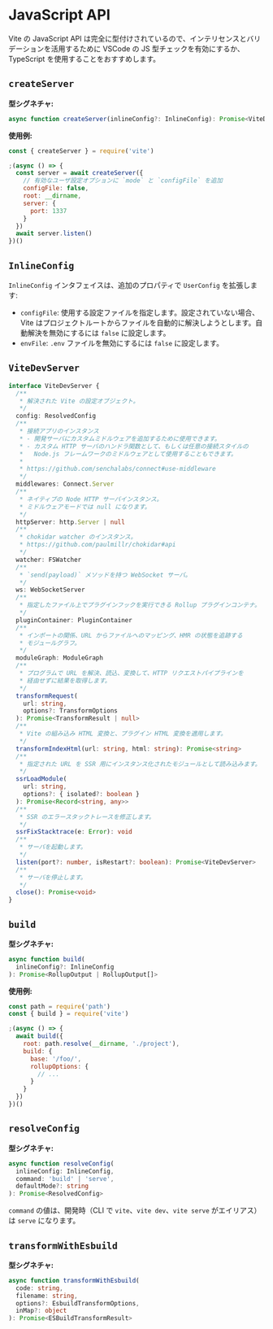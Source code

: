 # JavaScript API

Vite の JavaScript API は完全に型付けされているので、インテリセンスとバリデーションを活用するために VSCode の JS 型チェックを有効にするか、TypeScript を使用することをおすすめします。

## `createServer`

**型シグネチャ:**

```ts
async function createServer(inlineConfig?: InlineConfig): Promise<ViteDevServer>
```

**使用例:**

```js
const { createServer } = require('vite')

;(async () => {
  const server = await createServer({
    // 有効なユーザ設定オプションに `mode` と `configFile` を追加
    configFile: false,
    root: __dirname,
    server: {
      port: 1337
    }
  })
  await server.listen()
})()
```

## `InlineConfig`

`InlineConfig` インタフェイスは、追加のプロパティで `UserConfig` を拡張します:

- `configFile`: 使用する設定ファイルを指定します。設定されていない場合、Vite はプロジェクトルートからファイルを自動的に解決しようとします。自動解決を無効にするには `false` に設定します。
- `envFile`: `.env` ファイルを無効にするには `false` に設定します。

## `ViteDevServer`

```ts
interface ViteDevServer {
  /**
   * 解決された Vite の設定オブジェクト。
   */
  config: ResolvedConfig
  /**
   * 接続アプリのインスタンス
   * - 開発サーバにカスタムミドルウェアを追加するために使用できます。
   * - カスタム HTTP サーバのハンドラ関数として、もしくは任意の接続スタイルの
   *   Node.js フレームワークのミドルウェアとして使用することもできます。
   *
   * https://github.com/senchalabs/connect#use-middleware
   */
  middlewares: Connect.Server
  /**
   * ネイティブの Node HTTP サーバインスタンス。
   * ミドルウェアモードでは null になります。
   */
  httpServer: http.Server | null
  /**
   * chokidar watcher のインスタンス。
   * https://github.com/paulmillr/chokidar#api
   */
  watcher: FSWatcher
  /**
   * `send(payload)` メソッドを持つ WebSocket サーバ。
   */
  ws: WebSocketServer
  /**
   * 指定したファイル上でプラグインフックを実行できる Rollup プラグインコンテナ。
   */
  pluginContainer: PluginContainer
  /**
   * インポートの関係、URL からファイルへのマッピング、HMR の状態を追跡する
   * モジュールグラフ。
   */
  moduleGraph: ModuleGraph
  /**
   * プログラムで URL を解決、読込、変換して、HTTP リクエストパイプラインを
   * 経由せずに結果を取得します。
   */
  transformRequest(
    url: string,
    options?: TransformOptions
  ): Promise<TransformResult | null>
  /**
   * Vite の組み込み HTML 変換と、プラグイン HTML 変換を適用します。
   */
  transformIndexHtml(url: string, html: string): Promise<string>
  /**
   * 指定された URL を SSR 用にインスタンス化されたモジュールとして読み込みます。
   */
  ssrLoadModule(
    url: string,
    options?: { isolated?: boolean }
  ): Promise<Record<string, any>>
  /**
   * SSR のエラースタックトレースを修正します。
   */
  ssrFixStacktrace(e: Error): void
  /**
   * サーバを起動します。
   */
  listen(port?: number, isRestart?: boolean): Promise<ViteDevServer>
  /**
   * サーバを停止します。
   */
  close(): Promise<void>
}
```

## `build`

**型シグネチャ:**

```ts
async function build(
  inlineConfig?: InlineConfig
): Promise<RollupOutput | RollupOutput[]>
```

**使用例:**

```js
const path = require('path')
const { build } = require('vite')

;(async () => {
  await build({
    root: path.resolve(__dirname, './project'),
    build: {
      base: '/foo/',
      rollupOptions: {
        // ...
      }
    }
  })
})()
```

## `resolveConfig`

**型シグネチャ:**

```ts
async function resolveConfig(
  inlineConfig: InlineConfig,
  command: 'build' | 'serve',
  defaultMode?: string
): Promise<ResolvedConfig>
```

`command` の値は、開発時（CLI で `vite`、`vite dev`、`vite serve` がエイリアス）は `serve` になります。

## `transformWithEsbuild`

**型シグネチャ:**

```ts
async function transformWithEsbuild(
  code: string,
  filename: string,
  options?: EsbuildTransformOptions,
  inMap?: object
): Promise<ESBuildTransformResult>
```
